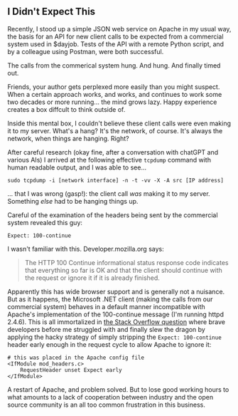 ## I Didn't Expect This

Recently, I stood up a simple JSON web service on Apache in my usual way, the basis for an API for new client calls to be expected from a commercial system used in $dayjob.  Tests of the API with a remote Python script, and by a colleague using Postman, were both successful.

The calls from the commerical system hung.  And hung.  And finally timed out.

Friends, your author gets perplexed more easily than you might suspect.  When a certain approach works, and works, and continues to work some two decades or more running... the mind grows lazy.  Happy experience creates a box diffcult to think outside of.

Inside this mental box, I couldn't believe these client calls were even making it to my server.  What's a hang?  It's the network, of course.  It's always the network, when things are hanging.  Right?

After careful research (okay fine, after a conversation with chatGPT and various AIs) I arrived at the following effective `tcpdump` command with human readable output, and I was able to see...

```
sudo tcpdump -i [network interface] -n -t -vv -X -A src [IP address]
```

... that I was wrong (gasp!): the client call *was* making it to my server.  Something *else* had to be hanging things up.

Careful of the examination of the headers being sent by the commercial system revealed this guy:

```
Expect: 100-continue
```

I wasn't familiar with this.  Developer.mozilla.org says:

>The HTTP 100 Continue informational status response code indicates that everything so far is OK and that the client should continue with the request or ignore it if it is already finished.

Apparently this has wide browser support and is generally not a nuisance.  But as it happens, the Microsoft .NET client (making the calls from our commercial system) behaves in a default manner incompatible with Apache's implementation of the 100-continue message (I'm running httpd 2.4.6).  This is all immortalized in  [the Stack Overflow question](https://stackoverflow.com/questions/3889574/apache-and-mod-proxy-not-handling-http-100-continue-from-client-http-417) where brave developers before me struggled with and finally slew the dragon by applying the hacky strategy of simply stripping the `Expect: 100-continue` header early enough in the request cycle to allow Apache to ignore it:

```
# this was placed in the Apache config file
<IfModule mod_headers.c>
    RequestHeader unset Expect early
</IfModule>
```
A restart of Apache, and problem solved.  But to lose good working hours to what amounts to a lack of cooperation between industry and the open source community is an all too common frustration in this business.





